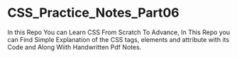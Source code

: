 # CSS_Practice_Notes_Part06
In this Repo You can Learn CSS From Scratch To Advance, In This Repo you can Find Simple Explanation of the CSS tags, elements and attribute with its Code and Along Wiith Handwritten Pdf Notes.
